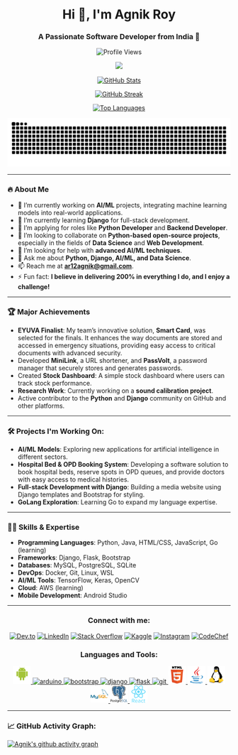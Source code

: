 <h1 align="center">Hi 👋, I'm Agnik Roy</h1>
<h3 align="center">A Passionate Software Developer from India 🚀</h3>

<p align="center"> 
  <img src="https://komarev.com/ghpvc/?username=ar12agnik&label=Profile%20views&color=0e75b6&style=flat" alt="Profile Views" /> 
</p>

<p align="center">
  <a href="https://github.com/ryo-ma/github-profile-trophy">
    <img src="https://github-profile-trophy.vercel.app/?username=ar12agnik&title=Stars,Commits,Repositories&theme=gruvbox&row=1&column=3">
  </a>
</p>

<p align="center">
  <a href="https://github.com/ar12agnik">
    <img src="https://github-readme-stats.vercel.app/api?username=ar12agnik&show_icons=true&theme=radical&count_private=true" alt="GitHub Stats">
  </a>
</p>

<p align="center">
  <a href="https://github.com/ar12agnik">
    <img src="https://github-readme-streak-stats.herokuapp.com/?user=ar12agnik&theme=radical" alt="GitHub Streak">
  </a>
</p>

<p align="center">
  <a href="https://github.com/ar12agnik">
    <img src="https://github-readme-stats.vercel.app/api/top-langs?username=ar12agnik&show_icons=true&locale=en&layout=compact&theme=radical" alt="Top Languages">
  </a>
</p>

<p align="center">
  <img src="https://raw.githubusercontent.com/Ar12agnik/Ar12agnik/output/github-contribution-grid-snake-dark.svg?palette=github-dark" alt="snake">
</p>

---

### 🔥 About Me
- 🔭 I’m currently working on **AI/ML** projects, integrating machine learning models into real-world applications.
- 🌱 I’m currently learning **Django** for full-stack development.
- 💼 I’m applying for roles like **Python Developer** and **Backend Developer**.
- 👯 I’m looking to collaborate on **Python-based open-source projects**, especially in the fields of **Data Science** and **Web Development**.
- 🤝 I’m looking for help with **advanced AI/ML techniques**.
- 💬 Ask me about **Python, Django, AI/ML, and Data Science**.
- 📫 Reach me at **ar12agnik@gmail.com**.
- ⚡ Fun fact: **I believe in delivering 200% in everything I do, and I enjoy a challenge!**

---

### 🏆 Major Achievements
- **EYUVA Finalist**: My team’s innovative solution, **Smart Card**, was selected for the finals. It enhances the way documents are stored and accessed in emergency situations, providing easy access to critical documents with advanced security.
- Developed **MiniLink**, a URL shortener, and **PassVolt**, a password manager that securely stores and generates passwords.
- Created **Stock Dashboard**: A simple stock dashboard where users can track stock performance.
- **Research Work**: Currently working on a **sound calibration project**.
- Active contributor to the **Python** and **Django** community on GitHub and other platforms.

---

### 🛠️ Projects I'm Working On:
- **AI/ML Models**: Exploring new applications for artificial intelligence in different sectors.
- **Hospital Bed & OPD Booking System**: Developing a software solution to book hospital beds, reserve spots in OPD queues, and provide doctors with easy access to medical histories.
- **Full-stack Development with Django**: Building a media website using Django templates and Bootstrap for styling.
- **GoLang Exploration**: Learning Go to expand my language expertise.

---

### 🧑‍💻 Skills & Expertise
- **Programming Languages**: Python, Java, HTML/CSS, JavaScript, Go (learning)
- **Frameworks**: Django, Flask, Bootstrap
- **Databases**: MySQL, PostgreSQL, SQLite
- **DevOps**: Docker, Git, Linux, WSL
- **AI/ML Tools**: TensorFlow, Keras, OpenCV
- **Cloud**: AWS (learning)
- **Mobile Development**: Android Studio

---

<h3 align="center">Connect with me:</h3>
<p align="center">
  <a href="https://dev.to/ar12agnik" target="blank"><img src="https://raw.githubusercontent.com/rahuldkjain/github-profile-readme-generator/master/src/images/icons/Social/devto.svg" alt="Dev.to" height="30" width="40" /></a>
  <a href="https://www.linkedin.com/in/agnik-roy-3a4434258/" target="blank"><img src="https://raw.githubusercontent.com/rahuldkjain/github-profile-readme-generator/master/src/images/icons/Social/linked-in-alt.svg" alt="LinkedIn" height="30" width="40" /></a>
  <a href="https://stackoverflow.com/users/19660189" target="blank"><img src="https://raw.githubusercontent.com/rahuldkjain/github-profile-readme-generator/master/src/images/icons/Social/stack-overflow.svg" alt="Stack Overflow" height="30" width="40" /></a>
  <a href="https://www.kaggle.com/agnikroy" target="blank"><img src="https://raw.githubusercontent.com/rahuldkjain/github-profile-readme-generator/master/src/images/icons/Social/kaggle.svg" alt="Kaggle" height="30" width="40"/></a>
  <a href="https://instagram.com/agnik.roy12" target="blank"><img src="https://raw.githubusercontent.com/rahuldkjain/github-profile-readme-generator/master/src/images/icons/Social/instagram.svg" alt="Instagram" height="30" width="40"/></a>
  <a href="https://www.codechef.com/users/ar12agnik" target="blank"><img src="https://cdn.jsdelivr.net/npm/simple-icons@3.1.0/icons/codechef.svg" alt="CodeChef" height="30" width="40" /></a>
</p>

<h3 align="center">Languages and Tools:</h3>
<p align="center"> 
  <a href="https://developer.android.com" target="_blank" rel="noreferrer"> 
    <img src="https://raw.githubusercontent.com/devicons/devicon/master/icons/android/android-original-wordmark.svg" alt="android" width="40" height="40"/> 
  </a> 
  <a href="https://www.arduino.cc/" target="_blank" rel="noreferrer"> 
    <img src="https://cdn.worldvectorlogo.com/logos/arduino-1.svg" alt="arduino" width="40" height="40"/> 
  </a> 
  <a href="https://getbootstrap.com" target="_blank" rel="noreferrer"> 
    <img src="https://upload.wikimedia.org/wikipedia/commons/b/b2/Bootstrap_logo.svg" alt="bootstrap" width="40" height="40"/> 
  </a> 
  <a href="https://www.djangoproject.com/" target="_blank" rel="noreferrer"> 
    <img src="https://cdn.worldvectorlogo.com/logos/django.svg" alt="django" width="40" height="40"/> 
  </a> 
  <a href="https://flask.palletsprojects.com/" target="_blank" rel="noreferrer"> 
    <img src="https://upload.wikimedia.org/wikipedia/commons/3/3c/Flask_logo.svg" alt="flask" width="40" height="40"/> 
  </a> 
  <a href="https://git-scm.com/" target="_blank" rel="noreferrer"> 
    <img src="https://www.vectorlogo.zone/logos/git-scm/git-scm-icon.svg" alt="git" width="40" height="40"/> 
  </a> 
  <a href="https://www.w3.org/html/" target="_blank" rel="noreferrer"> 
    <img src="https://raw.githubusercontent.com/devicons/devicon/master/icons/html5/html5-original-wordmark.svg" alt="html5" width="40" height="40"/> 
  </a> 
  <a href="https://www.java.com" target="_blank" rel="noreferrer"> 
    <img src="https://raw.githubusercontent.com/devicons/devicon/master/icons/java/java-original.svg" alt="java" width="40" height="40"/> 
  </a> 
  <a href="https://www.linux.org/" target="_blank" rel="noreferrer"> 
    <img src="https://raw.githubusercontent.com/devicons/devicon/master/icons/linux/linux-original.svg" alt="linux" width="40" height="40"/> 
  </a> 
  <a href="https://www.mysql.com/" target="_blank" rel="noreferrer"> 
    <img src="https://raw.githubusercontent.com/devicons/devicon/master/icons/mysql/mysql-original-wordmark.svg" alt="mysql" width="40" height="40"/> 
  </a> 
  <a href="https://www.postgresql.org" target="_blank" rel="noreferrer"> 
    <img src="https://raw.githubusercontent.com/devicons/devicon/master/icons/postgresql/postgresql-original-wordmark.svg" alt="postgresql" width="40" height="40"/> 
  </a> 
  <a href="https://reactjs.org/" target="_blank" rel="noreferrer"> 
    <img src="https://raw.githubusercontent.com/devicons/devicon/master/icons/react/react-original-wordmark.svg" alt="react" width="40" height="40"/> 
  </a> 
</p>



---

### 📈 GitHub Activity Graph:
[![Agnik's github activity graph](https://github-readme-activity-graph.vercel.app/graph?username=AR12AGNIK)](https://github.com/ar12agnik)

